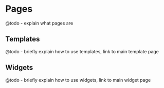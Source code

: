 # Pages

@todo - explain what pages are

## Templates

@todo - briefly explain how to use templates, link to main template page

## Widgets

@todo - briefly explain how to use widgets, link to main widget page
